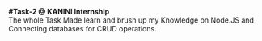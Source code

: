 
**#Task-2 @ KANINI Internship**
<br>
The whole Task Made learn and brush up my Knowledge on Node.JS and Connecting databases for CRUD operations.
